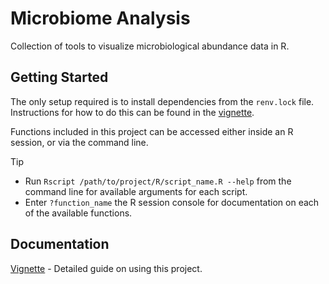 # Microbiome Analysis

Collection of tools to visualize microbiological abundance data in R.

## Getting Started

The only setup required is to install dependencies from the `renv.lock` file. Instructions for how to do this can be found in the [vignette](vignettes/vignette.md).

Functions included in this project can be accessed either inside an R session, or via the command line.

> [!TIP]
> - Run `Rscript /path/to/project/R/script_name.R --help` from the command line for available arguments for each script.
> - Enter `?function_name` the R session console for documentation on each of the available functions.

## Documentation

[Vignette](vignettes/vignette.md) - Detailed guide on using this project.